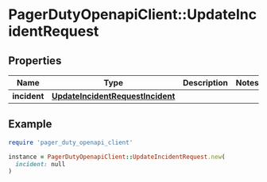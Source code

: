 # PagerDutyOpenapiClient::UpdateIncidentRequest

## Properties

| Name | Type | Description | Notes |
| ---- | ---- | ----------- | ----- |
| **incident** | [**UpdateIncidentRequestIncident**](UpdateIncidentRequestIncident.md) |  |  |

## Example

```ruby
require 'pager_duty_openapi_client'

instance = PagerDutyOpenapiClient::UpdateIncidentRequest.new(
  incident: null
)
```

